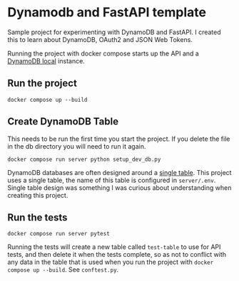 # Dynamodb and FastAPI template
Sample project for experimenting with DynamoDB and FastAPI. I created this to learn about DynamoDB, OAuth2 and JSON Web Tokens.

Running the project with docker compose starts up the API and a  [DynamoDB local](https://docs.aws.amazon.com/amazondynamodb/latest/developerguide/DynamoDBLocal.html) instance.

## Run the project
```
docker compose up --build
```

## Create DynamoDB Table
This needs to be run the first time you start the project. If you delete the file in the db directory you will need to run it again.

```
docker compose run server python setup_dev_db.py
```

DynamoDB databases are often designed around a [single table](https://www.alexdebrie.com/posts/dynamodb-single-table/). This project uses a single table, the name of this table is configured in `server/.env`. Single table design was something I was curious about understanding when creating this project.

## Run the tests
```
docker compose run server pytest
```

Running the tests will create a new table called `test-table` to use for API tests, and then delete it when the tests complete, so as not to conflict with any data in the table that is used when you run the project with `docker compose up --build`. See `conftest.py`.
